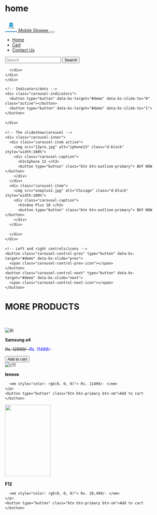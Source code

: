 # home
<!DOCTYPE html>
<html lang="en">
<head>
  <title>Home Page </title>
  <meta charset="utf-8">
  <meta name="viewport" content="width=device-width, initial-scale=1">
  <link href="https://cdn.jsdelivr.net/npm/bootstrap@5.1.1/dist/css/bootstrap.min.css" rel="stylesheet">
  <script src="https://cdn.jsdelivr.net/npm/bootstrap@5.1.1/dist/js/bootstrap.bundle.min.js"></script>
  <link rel="stylesheet" href="style.css" />
</head>
<body>
   <nav class="navbar navbar-expand-sm bg-dark navbar-dark ">
    <div class="container-fluid">
      <a class="navbar-brand" href="#">
        <img src="2logo.jpg" alt="Logo" style="width:40px;" class="rounded-pill"> Mobile Shopee
      </a>
      <button class="navbar-toggler" type="button" data-bs-toggle="collapse" data-bs-target="#mynavbar">
        <span class="navbar-toggler-icon"></span>
      </button>
      <div class="collapse navbar-collapse" id="mynavbar">
        <ul class="navbar-nav me-auto">
          <li class="nav-item">
            <a class="nav-link" href="javascript:void(0)"> Home </a>
          </li>
          <li class="nav-item">
            <a class="nav-link" href="javascript:void(0)"> Cart </a>
          </li>
          <li class="nav-item">
            <a class="nav-link" href="javascript:void(0)">Contact Us</a>
          </li>
        </ul>
        <form class="d-flex">
          <input class="form-control me-2" type="text" placeholder="Search">
          <button class="btn btn-primary" type="button">Search</button>
        </form>
       
      </div>
    </div>
    </div>
  </nav>
  <div id="demo" class="carousel slide" data-bs-ride="carousel">

    <!-- Indicators/dots -->
    <div class="carousel-indicators">
      <button type="button" data-bs-target="#demo" data-bs-slide-to="0" class="active"></button>
      <button type="button" data-bs-target="#demo" data-bs-slide-to="1"></button>
      
    </div>
    
    <!-- The slideshow/carousel -->
    <div class="carousel-inner">
      <div class="carousel-item active">
        <img src="12pro.jpg" alt="iphone13" class="d-block" style="width:100%">
        <div class="carousel-caption">
          <h3>Iphone 13 </h3>
          <button type="button" class="btn btn-outline-primary"> BUY NOW </button>
        </div>
      </div>
      <div class="carousel-item">
        <img src="oneplus2.jpg" alt="Chicago" class="d-block" style="width:100%">
        <div class="carousel-caption">
          <h3>One Plus 10 </h3>
          <button type="button" class="btn btn-outline-primary"> BUY NOW </button>
        </div> 
      </div>
      
      </div>
    </div>
    
    <!-- Left and right controls/icons -->
    <button class="carousel-control-prev" type="button" data-bs-target="#demo" data-bs-slide="prev">
      <span class="carousel-control-prev-icon"></span>
    </button>
    <button class="carousel-control-next" type="button" data-bs-target="#demo" data-bs-slide="next">
      <span class="carousel-control-next-icon"></span>
    </button>
  </div>
  <div class=".container-fluid pt-5 align-middle bg-dark text-white">
    <h1>MORE PRODUCTS</h1>
  </div>
  <br>
  <br>
  <main>
  <section>
  <div class="box">
    <img src="Images/Budget/6i.jpeg" class="float-start" alt="6i" width="150" height="236">
   <br>
    <p><b>Samsung a4 </b></p>
    <p>
      <em style="text-decoration: line-through"> Rs. 12999/- </em>
      <em style="color: blue"> Rs. 11499/- </em>
    </p>
    <button type="button" class="btn btn-primary btn-sm">Add to cart </button>
  </div>
  <div class="box">
    <img src="Images/Budget/c11.jpeg" class="float-end" alt="c11" width="150" height="236"> 
    <br>
    <p style="color: rgb(0, 0, 0);"><b>lenovo </b></p>
    <p>
      
      <em style="color: rgb(0, 0, 0)"> Rs. 11499/- </em>
    </p>
    <button type="button" class="btn btn-primary btn-sm">Add to cart </button>
  </div>
  <div class="box">
    <img src="Images/Budget/F12.jpeg" class="mx-auto d-block" width="150" height="236"> 
    <br>
    <p style="color: rgb(0, 0, 0);"><b>F12 </b></p>
    <p>
      
      <em style="color: rgb(0, 0, 0)"> Rs. 20,499/- </em>
    </p>
    <button type="button" class="btn btn-primary btn-sm">Add to cart </button>
  </div>
  </div>
  </section>
</main>
  

  </div>
</body>
